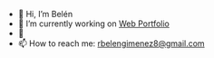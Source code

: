 - 👋 Hi, I’m Belén
- 🔭 I’m currently working on <a href="https://github.com/SBelenB/ProyectoFinal_ArgentinaPrograma">Web Portfolio</a>
- 🌱 
- 📫 How to reach me: rbelengimenez8@gmail.com

<!---
SBelenB/SBelenB is a ✨ special ✨ repository because its `README.md` (this file) appears on your GitHub profile.
You can click the Preview link to take a look at your changes.
--->
